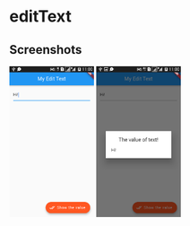 # editText
## Screenshots
<img src="Screenshots/editText1.png" width="30%" height="30%"> <img src="Screenshots/editText2.png" width="30%" height="30%">
